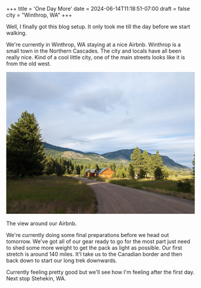 +++
title = 'One Day More'
date = 2024-06-14T11:18:51-07:00
draft = false
city = "Winthrop, WA"
+++

Well, I finally got this blog setup. It only took me till the day before we start walking. 

We're currently in Winthrop, WA staying at a nice Airbnb. Winthrop is a small town in the Northern Cascades.
The city and locals have all been really nice. Kind of a cool little city, one of the main streets looks like it is from the old west. 

![View around the Airbnb](/images/airbnb.jpg)

The view around our Airbnb.

We're currently doing some final preparations before we head out tomorrow. We've got all of our gear ready to go for the most part just need to shed some more weight to get the pack as light as possible. Our first stretch is around 140 miles. It'l take us to the Canadian border and then back down to start our long trek downwards. 

Currently feeling pretty good but we'll see how I'm feeling after the first day. Next stop Stehekin, WA.